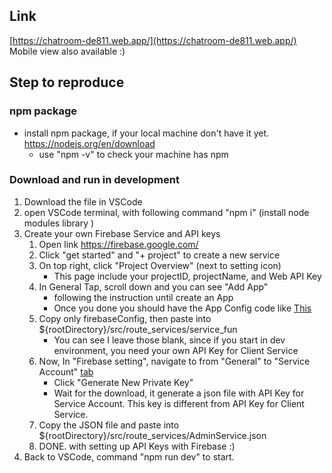 ## Link
[https://chatroom-de811.web.app/](https://chatroom-de811.web.app/)  Mobile view also available :) 
## Step to reproduce
### npm package
- install npm package, if your local machine don't have it yet. https://nodejs.org/en/download
  - use "npm -v" to check your machine has npm
### Download and run in development
1. Download the file in VSCode
3. open VSCode terminal, with following command "npm i" (install node modules library )
4. Create your own Firebase Service and API keys 
     1. Open link https://firebase.google.com/
     2.  Click "get started" and "+ project" to create a new service
     3. On top right, click "Project Overview" (next to setting icon)
         * This page include your projectID, projectName, and Web API Key
    4. In General Tap, scroll down and you can see "Add App"
       * following the instruction until create an App
       * Once you done you should have the App Config code like [This](https://dev.to/nicolasmontielf/how-setup-firebase-on-your-frontend-project-1ap)
    5. Copy only firebaseConfig, then paste into ${rootDirectory}/src/route_services/service_fun
         * You can see I leave those blank, since if you start in dev environment, you need your own API Key for Client Service
    6. Now, In "Firebase setting", navigate to from "General" to "Service Account" [tab](https://firebase.blog/posts/2016/11/bringing-firebase-to-your-server/)
        * Click "Generate New Private Key"
        * Wait for the download, it generate a json file with API Key for Service Account. This key is different from API Key for Client Service.
    8. Copy the JSON file and paste into  ${rootDirectory}/src/route_services/AdminService.json
    9. DONE. with setting up API Keys with Firebase :)
6. Back to VSCode, command "npm run dev" to start.
   
  
